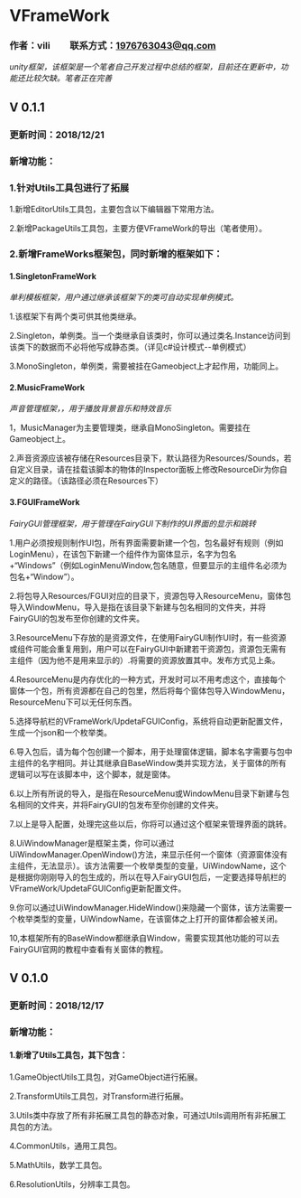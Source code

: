 # VFrameWork

### 作者：vili &nbsp;&nbsp;&nbsp;&nbsp;&nbsp;&nbsp;&nbsp; 联系方式：1976763043@qq.com

*unity框架，该框架是一个笔者自己开发过程中总结的框架，目前还在更新中，功能还比较欠缺。笔者正在完善*
## V 0.1.1

### 更新时间：2018/12/21

### 新增功能：

### 1.针对Utils工具包进行了拓展

1.新增EditorUtils工具包，主要包含以下编辑器下常用方法。

2.新增PackageUtils工具包，主要方便VFrameWork的导出（笔者使用）。

### 2.新增FrameWorks框架包，同时新增的框架如下：

#### 1.SingletonFrameWork

*单利模板框架，用户通过继承该框架下的类可自动实现单例模式。*

1.该框架下有两个类可供其他类继承。

2.Singleton，单例类。当一个类继承自该类时，你可以通过类名.Instance访问到该类下的数据而不必将他写成静态类。（详见c#设计模式--单例模式）

3.MonoSingleton，单例类，需要被挂在Gameobject上才起作用，功能同上。

#### 2.MusicFrameWork

*声音管理框架，，用于播放背景音乐和特效音乐*

1，MusicManager为主要管理类，继承自MonoSingleton。需要挂在Gameobject上。

2.声音资源应该被存储在Resources目录下，默认路径为Resources/Sounds，若自定义目录，请在挂载该脚本的物体的Inspector面板上修改ResourceDir为你自定义的路径。（该路径必须在Resources下）

#### 3.FGUIFrameWork

*FairyGUI管理框架，用于管理在FairyGUI下制作的UI界面的显示和跳转*

1.用户必须按规则制作UI包，所有界面需要新建一个包，包名最好有规则（例如LoginMenu），在该包下新建一个组件作为窗体显示，名字为包名+“Windows”（例如LoginMenuWindow,包名随意，但要显示的主组件名必须为包名+“Window”）。

2.将包导入Resources/FGUI对应的目录下，资源包导入ResourceMenu，窗体包导入WindowMenu，导入是指在该目录下新建与包名相同的文件夹，并将FairyGUI的包发布至你创建的文件夹。

3.ResourceMenu下存放的是资源文件，在使用FairyGUI制作UI时，有一些资源或组件可能会重复用到，用户可以在FairyGUI中新建若干资源包，资源包无需有主组件（因为他不是用来显示的）.将需要的资源放置其中。发布方式见上条。

4.ResourceMenu是内存优化的一种方式，开发时可以不用考虑这个，直接每个窗体一个包，所有资源都在自己的包里，然后将每个窗体包导入WindowMenu，ResourceMenu下可以无任何东西。

5.选择导航栏的VFrameWork/UpdetaFGUIConfig，系统将自动更新配置文件，生成一个json和一个枚举类。

6.导入包后，请为每个包创建一个脚本，用于处理窗体逻辑，脚本名字需要与包中主组件的名字相同。并让其继承自BaseWindow类并实现方法，关于窗体的所有逻辑可以写在该脚本中，这个脚本，就是窗体。

6.以上所有所说的导入，是指在ResourceMenu或WindowMenu目录下新建与包名相同的文件夹，并将FairyGUI的包发布至你创建的文件夹。

7.以上是导入配置，处理完这些以后，你将可以通过这个框架来管理界面的跳转。

8.UiWindowManager是框架主类，你可以通过UiWindowManager.OpenWindow()方法，来显示任何一个窗体（资源窗体没有主组件，无法显示）。该方法需要一个枚举类型的变量，UiWindowName，这个是根据你刚刚导入的包生成的，所以在导入FairyGUI包后，一定要选择导航栏的VFrameWork/UpdetaFGUIConfig更新配置文件。

9.你可以通过UiWindowManager.HideWindow()来隐藏一个窗体，该方法需要一个枚举类型的变量，UiWindowName，在该窗体之上打开的窗体都会被关闭。

10,本框架所有的BaseWindow都继承自Window，需要实现其他功能的可以去FairyGUI官网的教程中查看有关窗体的教程。
## V 0.1.0

### 更新时间：2018/12/17

### 新增功能：

#### 1.新增了Utils工具包，其下包含：

1.GameObjectUtils工具包，对GameObject进行拓展。

2.TransformUtils工具包，对Transform进行拓展。

3.Utils类中存放了所有非拓展工具包的静态对象，可通过Utils调用所有非拓展工具包的方法。

4.CommonUtils，通用工具包。

5.MathUtils，数学工具包。

6.ResolutionUtils，分辨率工具包。
